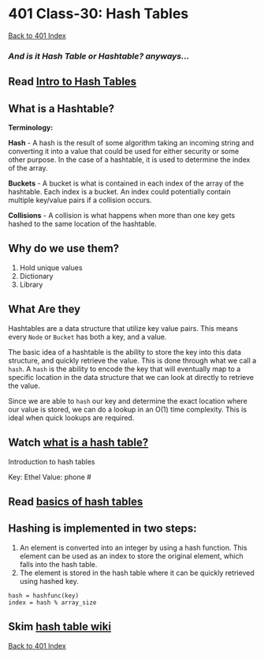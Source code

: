 # 401 Class-30: Hash Tables
[Back to 401 Index](401-index.md)<br>
### ***And is it Hash Table or Hashtable? anyways...***


## Read [Intro to Hash Tables](https://codefellows.github.io/common_curriculum/data_structures_and_algorithms/Code_401/class-30/resources/Hashtables.html)

## What is a Hashtable?
**Terminology:**

**Hash** - A hash is the result of some algorithm taking an incoming string and converting it into a value that could be used for either security or some other purpose. In the case of a hashtable, it is used to determine the index of the array.

**Buckets** - A bucket is what is contained in each index of the array of the hashtable. Each index is a bucket. An index could potentially contain multiple key/value pairs if a collision occurs.

**Collisions** - A collision is what happens when more than one key gets hashed to the same location of the hashtable.

## Why do we use them?
1. Hold unique values
2. Dictionary
3. Library

## What Are they
Hashtables are a data structure that utilize key value pairs. This means every `Node` or `Bucket` has both a key, and a value.

The basic idea of a hashtable is the ability to store the key into this data structure, and quickly retrieve the value. This is done through what we call a `hash`. A `hash` is the ability to encode the key that will eventually map to a specific location in the data structure that we can look at directly to retrieve the value.

Since we are able to `hash` our key and determine the exact location where our value is stored, we can do a lookup in an O(1) time complexity. This is ideal when quick lookups are required.


## Watch [what is a hash table?](https://www.youtube.com/watch?v=MfhjkfocRR0&ab_channel=PaulProgramming)

Introduction to hash tables

Key: Ethel
Value: phone #


## Read [basics of hash tables](https://www.hackerearth.com/practice/data-structures/hash-tables/basics-of-hash-tables/tutorial/)

## Hashing is implemented in two steps:

1. An element is converted into an integer by using a hash function. This element can be used as an index to store the original element, which falls into the hash table.
2. The element is stored in the hash table where it can be quickly retrieved using hashed key.
```
hash = hashfunc(key)
index = hash % array_size
```

## Skim [hash table wiki](https://en.wikipedia.org/wiki/Hash_table)





[Back to 401 Index](401-index.md)
